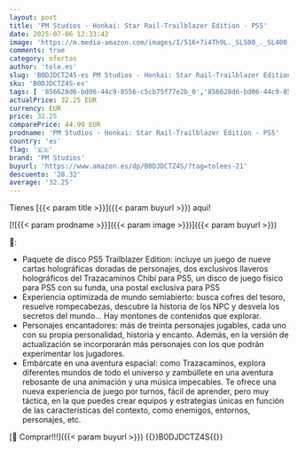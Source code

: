 ```yaml
---
layout: post
title: 'PM Studios - Honkai: Star Rail-Trailblazer Edition - PS5'
date: 2025-07-06 12:33:42
image: 'https://m.media-amazon.com/images/I/516+7i4Th9L._SL500_._SL400_.jpg'
comments: true
category: ofertas
author: 'tole.es'
slug: 'B0DJDCTZ4S-es PM Studios - Honkai: Star Rail-Trailblazer Edition - PS5'
sku: 'B0DJDCTZ4S-es'
tags: [ '856628d6-bd06-44c9-8556-c5cb75f77e2b_0','856628d6-bd06-44c9-8556-c5cb75f77e2b_2201','856628d6-bd06-44c9-8556-c5cb75f77e2b_3601','Arborist Merchandising Root','Hardware y juegos para PlayStation 5','Juegos para PlayStation 5','Preventa de Videojuegos','Self Service','Special Features Stores','Videojuegos','Videojuegos más esperados','pm studios','ps5','🇪🇸', ]
actualPrice: 32.25 EUR
currency: EUR
price: 32.25
comparePrice: 44.99 EUR
prodname: 'PM Studios - Honkai: Star Rail-Trailblazer Edition - PS5'
country: 'es'
flag: '🇪🇸'
brand: 'PM Studios'
buyurl: 'https://www.amazon.es/dp/B0DJDCTZ4S/?tag=tolees-21'
descuento: '28.32'
average: '32.25'
---
```


Tienes [{{< param title >}}]({{< param buyurl >}}) aqui!

[![{{< param prodname >}}]({{< param image >}})]({{< param buyurl >}})

🔎:

- Paquete de disco PS5 Trailblazer Edition: incluye un juego de nueve cartas holográficas doradas de personajes, dos exclusivos llaveros holográficos del Trazacaminos Chibi para PS5, un disco de juego físico para PS5 con su funda, una postal exclusiva para PS5
- Experiencia optimizada de mundo semiabierto: busca cofres del tesoro, resuelve rompecabezas, descubre la historia de los NPC y desvela los secretos del mundo... Hay montones de contenidos que explorar.
- Personajes encantadores: más de treinta personajes jugables, cada uno con su propia personalidad, historia y encanto. Además, en la versión de actualización se incorporarán más personajes con los que podrán experimentar los jugadores.
- Embárcate en una aventura espacial: como Trazacaminos, explora diferentes mundos de todo el universo y zambúllete en una aventura rebosante de una animación y una música impecables. Te ofrece una nueva experiencia de juego por turnos, fácil de aprender, pero muy táctica, en la que puedes crear equipos y estrategias únicas en función de las características del contexto, como enemigos, entornos, personajes, etc.

[🛒 Comprar!!!]({{< param buyurl >}})
{{<world>}}B0DJDCTZ4S{{</world>}}
